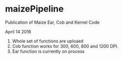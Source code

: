 # maizePipeline
Publication of Maize Ear, Cob and Kernel Code  
  
    
April 14 2016  
1. Whole set of functions are uploaed  
2. Cob function works for 300, 600, 800 and 1200 DPI.  
3. Ear function is currently on process  
